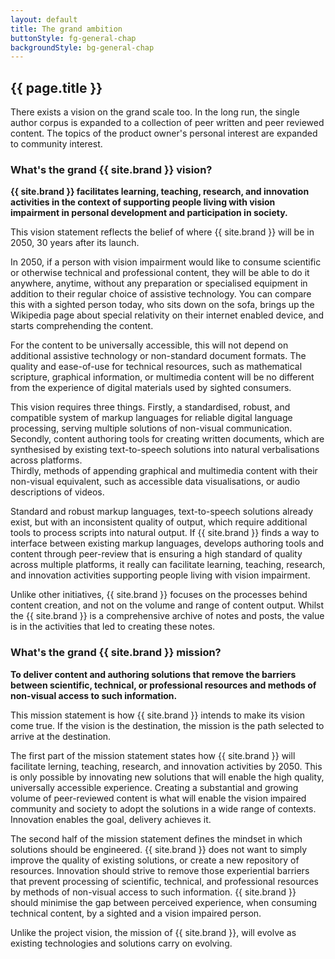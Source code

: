 ```yaml
---
layout: default
title: The grand ambition
buttonStyle: fg-general-chap
backgroundStyle: bg-general-chap
---
```


## {{ page.title }}

There exists a vision on the grand scale too.
In the long run, the single author corpus is expanded to a collection of peer written and peer reviewed content.
The topics of the product owner's personal interest are expanded to community interest.

### What's the grand {{ site.brand }} vision?

**{{ site.brand }} facilitates learning, teaching, research, and innovation activities in the context of supporting people living with vision impairment in personal development and participation in society.**

This vision statement reflects the belief of where {{ site.brand }} will be in 2050, 30 years after its launch.

In 2050, if a person with vision impairment would like to consume scientific or otherwise technical and professional content, they will be able to do it anywhere, anytime, without any preparation or specialised equipment in addition to their regular choice of assistive technology.
You can compare this with a sighted person today, who sits down on the sofa, brings up the Wikipedia page about special relativity on their internet enabled device, and starts comprehending the content.

For the content to be universally accessible, this will not depend on additional assistive technology or non-standard document formats.
The quality and ease-of-use for technical resources, such as mathematical scripture, graphical information, or multimedia content will be no different from the experience of digital materials used by sighted consumers.

This vision requires three things.
Firstly, a standardised, robust, and compatible system of  markup languages for reliable digital language processing, serving multiple solutions of non-visual communication.  
Secondly, content authoring tools for creating written documents, which are synthesised by existing text-to-speech solutions into natural verbalisations across platforms.  
Thirdly, methods of appending graphical and multimedia content with their non-visual equivalent, such as accessible data visualisations, or audio descriptions of videos.

Standard and robust markup languages, text-to-speech solutions already exist, but with an inconsistent quality of output, which require additional tools to process scripts into natural output.
If {{ site.brand }} finds a way to interface between existing markup languages, develops authoring tools and content through peer-review that is ensuring a high standard of quality across multiple platforms, it really can facilitate learning, teaching, research, and innovation activities supporting people living with vision impairment. 

Unlike other initiatives, {{ site.brand }} focuses on the processes behind content creation, and not on the volume and range of content output. Whilst the {{ site.brand }} is a comprehensive archive of notes and posts, the value is in the activities that led to creating these notes.

<!--
If this vision is hard to believe in, [watch  the Macintosh introduce itself in 1984](https://www.youtube.com/watch?v=2B-XwPjn9YY) using text-to-speech solutions, and how far natural language processing and synthetic speech has developed, to become responsive, naturally speaking [voice assistants present in our homes](http://emosamples.syntheticspeech.de). Also, remember that the widely used markup language - [TeX](https://www.tug.org/whatis.html) - was developed throughout the 1980s, with a version usable on personal computers by the early 90s, i.e. roughly 30 years ago.
-->

### What's the grand {{ site.brand }} mission?

**To deliver content and authoring solutions that remove the barriers between scientific, technical, or professional resources and methods of non-visual access to such information.**

This mission statement is how {{ site.brand }} intends to make its vision come true.
If the vision is the destination, the mission is the path selected to arrive at the destination.

The first part of the mission statement states how {{ site.brand }} will facilitate lerning, teaching, research, and innovation activities by 2050.
This is only possible by innovating new solutions that will enable the high quality, universally accessible experience.
Creating a substantial and growing volume of peer-reviewed content is what will enable the vision impaired community and society to adopt the solutions in a wide range of contexts.
Innovation enables the goal, delivery achieves it.

The second half of the mission statement defines the mindset in which solutions should be engineered.
{{ site.brand }} does not want to simply improve the quality of existing solutions, or create a new repository of resources.
Innovation should strive to remove those experiential barriers that prevent processing of scientific, technical, and professional resources by methods of non-visual access to such information.
{{ site.brand }} should minimise the gap between perceived experience, when consuming technical content, by a sighted and a vision impaired person.

Unlike the project vision, the mission of {{ site.brand }},  will evolve as existing technologies and solutions carry on evolving.